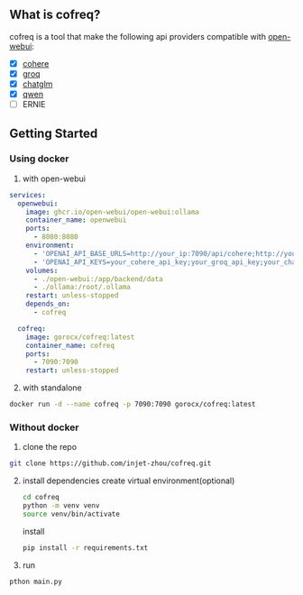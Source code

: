 ## What is cofreq?
cofreq is a tool that make the following api providers compatible with [open-webui](https://github.com/open-webui/open-webui):
- [x] [cohere](https://cohere.com/)
- [x] [groq](https://groq.com/)
- [x] [chatglm](https://chatglm.cn/)
- [x] [qwen](https://tongyi.aliyun.com/)
- [ ] ERNIE

## Getting Started
### Using docker
1. with open-webui
```yaml
services:
  openwebui:
    image: ghcr.io/open-webui/open-webui:ollama
    container_name: openwebui
    ports:
      - 8080:8080
    environment:
      - 'OPENAI_API_BASE_URLS=http://your_ip:7090/api/cohere;http://your_ip:7090/api/groq;http://your_ip:7090/api/chatglm'
      - 'OPENAI_API_KEYS=your_cohere_api_key;your_groq_api_key;your_chatglm_api_key'
    volumes:
      - ./open-webui:/app/backend/data
      - ./ollama:/root/.ollama
    restart: unless-stopped
    depends_on:
      - cofreq

  cofreq:
    image: gorocx/cofreq:latest
    container_name: cofreq
    ports:
      - 7090:7090
    restart: unless-stopped
```

2. with standalone
```bash
docker run -d --name cofreq -p 7090:7090 gorocx/cofreq:latest
```
### Without docker
1. clone the repo
```bash
git clone https://github.com/injet-zhou/cofreq.git
```
2. install dependencies
   create virtual environment(optional)
   
   ```bash
   cd cofreq
   python -m venv venv
   source venv/bin/activate
   ```
   
   install
   
   ```bash
   pip install -r requirements.txt
   ```
   
   

3. run
```bash
pthon main.py
```
